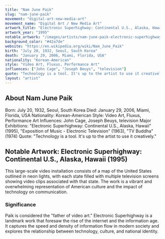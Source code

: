 ```yaml
---
title: "Nam June Paik"
slug: "nam-june-paik"
movement: "digital-art-new-media-art"
movement_name: "Digital Art / New Media Art"
artwork_title: "Electronic Superhighway: Continental U.S., Alaska, Hawaii (1995)"
artwork_year: "1995"
notable_artwork: "/images/artists/nam-june-paik-electronic-superhighway-continental-us-alaska-hawa.jpg"
background_color: "#42a7de"
website: "https://en.wikipedia.org/wiki/Nam_June_Paik"
birth: "July 20, 1932, Seoul, South Korea"
death: "January 29, 2006, Miami, Florida, USA"
nationality: "Korean-American"
style: "Video Art, Fluxus, Performance Art"
influences: ["John Cage", "Joseph Beuys", "television"]
quote: "Technology is a tool. It's up to the artist to use it creatively."
layout: "artist"
---
```


## About Nam June Paik

Born: July 20, 1932, Seoul, South Korea Died: January 29, 2006, Miami, Florida, USA Nationality: Korean-American Style: Video Art, Fluxus, Performance Art Influences: John Cage, Joseph Beuys, television Major Exhibitions: "Electronic Superhighway: Continental U.S., Alaska, Hawaii" (1995), "Exposition of Music - Electronic Television" (1963), "TV Buddha" (1974) Quote: "Technology is a tool. It's up to the artist to use it creatively."

## Notable Artwork: Electronic Superhighway: Continental U.S., Alaska, Hawaii (1995)

This large-scale video installation consists of a map of the United States outlined in neon lights, with each state filled with multiple television screens showing video clips associated with that state. The work is a vibrant and overwhelming representation of American culture and the impact of technology on communication.

### Significance

Paik is considered the "father of video art." Electronic Superhighway is a landmark work that foresaw the rise of the internet and the information age. It captures the speed and density of information flow in modern society and explores the relationship between technology, culture, and national identity.
